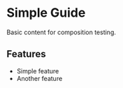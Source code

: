 # Simple Guide

Basic content for composition testing.

## Features

- Simple feature
- Another feature
